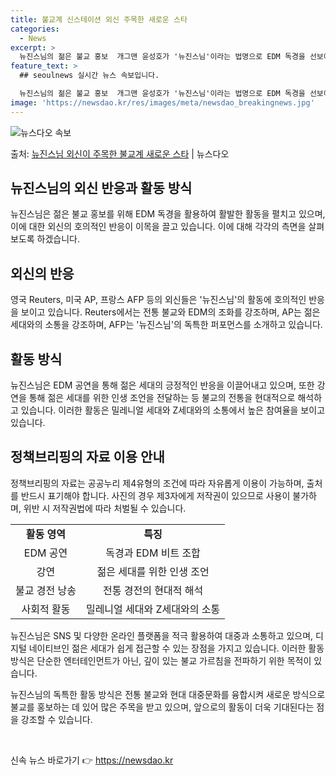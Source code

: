 ```yaml
---
title: 불교계 신스테이션 외신 주목한 새로운 스타
categories:
  - News
excerpt: >
  뉴진스님의 젊은 불교 홍보  개그맨 윤성호가 '뉴진스님'이라는 법명으로 EDM 독경을 선보이며 젊은 세대에게…
feature_text: >
  ## seoulnews 실시간 뉴스 속보입니다.

  뉴진스님의 젊은 불교 홍보  개그맨 윤성호가 '뉴진스님'이라는 법명으로 EDM 독경을 선보이며 젊은 세대에게…
image: 'https://newsdao.kr/res/images/meta/newsdao_breakingnews.jpg'
---
```


![뉴스다오 속보](https://newsdao.kr/res/images/meta/newsdao_breakingnews.jpg)

<p>출처: <a href="https://newsdao.kr/4018" rel="dofollow">뉴진스님 외신이 주목한 불교계 새로운 스타</a> | 뉴스다오</p>

<h2 data-ke-size="size26">뉴진스님의 외신 반응과 활동 방식</h2>
<p data-ke-size="size16">뉴진스님은 젊은 불교 홍보를 위해 EDM 독경을 활용하여 활발한 활동을 펼치고 있으며, 이에 대한 외신의 호의적인 반응이 이목을 끌고 있습니다. 이에 대해 각각의 측면을 살펴보도록 하겠습니다.</p>

<h2 data-ke-size="size24"><b>외신의 반응</b></h2>
<p data-ke-size="size16">영국 Reuters, 미국 AP, 프랑스 AFP 등의 외신들은 '뉴진스님'의 활동에 호의적인 반응을 보이고 있습니다. Reuters에서는 전통 불교와 EDM의 조화를 강조하며, AP는 젊은 세대와의 소통을 강조하며, AFP는 '뉴진스님'의 독특한 퍼포먼스를 소개하고 있습니다.</p>

<h2 data-ke-size="size24"><b>활동 방식</b></h2>
<p data-ke-size="size16">뉴진스님은 EDM 공연을 통해 젊은 세대의 긍정적인 반응을 이끌어내고 있으며, 또한 강연을 통해 젊은 세대를 위한 인생 조언을 전달하는 등 불교의 전통을 현대적으로 해석하고 있습니다. 이러한 활동은 밀레니얼 세대와 Z세대와의 소통에서 높은 참여율을 보이고 있습니다.</p>

<h2 data-ke-size="size24"><b>정책브리핑의 자료 이용 안내</b></h2>
<p data-ke-size="size16">정책브리핑의 자료는 공공누리 제4유형의 조건에 따라 자유롭게 이용이 가능하며, 출처를 반드시 표기해야 합니다. 사진의 경우 제3자에게 저작권이 있으므로 사용이 불가하며, 위반 시 저작권법에 따라 처벌될 수 있습니다.</p>

<table>
	<tr>
		<td style="text-align: center; height: 17px;"><b>활동 영역</b></td>
		<td style="text-align: center; height: 17px;"><b>특징</b></td>
	</tr>
	<tr>
		<td style="text-align: center; height: 17px;">EDM 공연</td>
		<td style="text-align: center; height: 17px;">독경과 EDM 비트 조합</td>
	</tr>
	<tr>
		<td style="text-align: center; height: 17px;">강연</td>
		<td style="text-align: center; height: 17px;">젊은 세대를 위한 인생 조언</td>
	</tr>
	<tr>
		<td style="text-align: center; height: 17px;">불교 경전 낭송</td>
		<td style="text-align: center; height: 17px;">전통 경전의 현대적 해석</td>
	</tr>
	<tr>
		<td style="text-align: center; height: 17px;">사회적 활동</td>
		<td style="text-align: center; height: 17px;">밀레니얼 세대와 Z세대와의 소통</td>
	</tr>
</table>

<p data-ke-size="size16">뉴진스님은 SNS 및 다양한 온라인 플랫폼을 적극 활용하여 대중과 소통하고 있으며, 디지털 네이티브인 젊은 세대가 쉽게 접근할 수 있는 장점을 가지고 있습니다. 이러한 활동 방식은 단순한 엔터테인먼트가 아닌, 깊이 있는 불교 가르침을 전파하기 위한 목적이 있습니다.</p>

<p data-ke-size="size16">뉴진스님의 독특한 활동 방식은 전통 불교와 현대 대중문화를 융합시켜 새로운 방식으로 불교를 홍보하는 데 있어 많은 주목을 받고 있으며, 앞으로의 활동이 더욱 기대된다는 점을 강조할 수 있습니다.</p>
<p data-ke-size="size16">&nbsp;</p> 

신속 뉴스 바로가기 👉 <a href="https://newsdao.kr" rel="dofollow">https://newsdao.kr</a>



